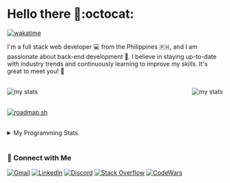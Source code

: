 # Hello there 👋:octocat:

[![wakatime](https://wakatime.com/badge/user/e8d307ab-157d-46ae-91b0-d9f64d19cf6a.svg)](https://wakatime.com/@e8d307ab-157d-46ae-91b0-d9f64d19cf6a)

I'm a full stack web developer 💻 from the Philippines :philippines:, and I am passionate about back-end development 💪. I believe in staying up-to-date with industry trends and continuously learning to improve my skills. It's great to meet you! 🙇

<br clear="both"/>
 
<picture>
    <img align="left" src="https://github-readme-streak-stats.herokuapp.com?user=zerexei&theme=github-dark&mode=weekly" alt="my stats" />
</picture>

<picture>
    <img align="right" src="https://github-readme-stats.vercel.app/api/top-langs/?username=zerexei&layout=compact&hide_border=true&langs_count=8&theme=chartreuse-dark" alt="my stats" />
</picture>

<br clear="both"/>

<br />

[![roadmap.sh](https://api.roadmap.sh/v1-badge/wide/648d307ba73e859a2cb1680f?variant=dark)](https://roadmap.sh)

<br />

<details>
<summary>My Programming Stats</summary>

<a href="#">
    <img src="https://github-readme-stats.vercel.app/api/wakatime?username=zerexei&layout=compact&theme=chartreuse-dark" alt="my stats" />
</a>
<a href="#">
    <img src="https://github-readme-stats.vercel.app/api?username=zerexei&show_icons=true&hide_border=true&layout=compact&theme=chartreuse-dark" alt="my stats" />
</a>

</details>

<br clear="both"/>

### 💬 Connect with Me

[![Gmail](https://img.shields.io/badge/gmail-4c4c4c?style=flat&logo=gmail&logoColor=white)](https://mail.google.com?tf=cm&to=angeloarcillas64@gmail.com)
[![LinkedIn](https://img.shields.io/badge/linkedin-4c4c4c?style=flat&logo=linkedin&logoColor=white)](https://www.linkedin.com/in/angeloarcillas/)
[![Discord](https://img.shields.io/badge/discord-4c4c4c?style=flat&logo=discord&logoColor=white)](https://discord.com/users/743835873287733249)
[![Stack Overflow](https://img.shields.io/badge/stack%20overflow-4c4c4c?style=flat&logo=stack-overflow&logoColor=white)](https://stackexchange.com/users/21726141/zerexei)
[![CodeWars](https://img.shields.io/badge/codewars-4c4c4c?style=flat&logo=codewars&logoColor=white)](https://www.codewars.com/users/angeloarcillas64)
